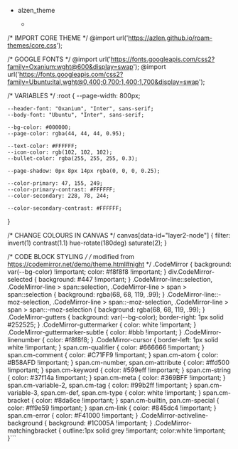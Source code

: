 - alzen_theme
    - ```css
/* IMPORT CORE THEME */
@import url('https://azlen.github.io/roam-themes/core.css');

/* GOOGLE FONTS */
@import url('https://fonts.googleapis.com/css2?family=Oxanium:wght@600&display=swap');
@import url('https://fonts.googleapis.com/css2?family=Ubuntu:ital,wght@0,400;0,700;1,400;1,700&display=swap');

/* VARIABLES */
:root {
    --page-width: 800px;
    
    --header-font: "Oxanium", "Inter", sans-serif;
    --body-font: "Ubuntu", "Inter", sans-serif;
    
    --bg-color: #000000;
    --page-color: rgba(44, 44, 44, 0.95);
    
    --text-color: #FFFFFF;
    --icon-color: rgb(102, 102, 102);
    --bullet-color: rgba(255, 255, 255, 0.3);
    
    --page-shadow: 0px 8px 14px rgba(0, 0, 0, 0.25);
    
    --color-primary: 47, 155, 249;
    --color-primary-contrast: #FFFFFF;
    --color-secondary: 228, 78, 244;
    
    --color-secondary-contrast: #FFFFFF;
}

/* CHANGE COLOURS IN CANVAS */
canvas[data-id="layer2-node"] {
    filter: invert(1) contrast(1.1) hue-rotate(180deg) saturate(2);
}

/* CODE BLOCK STYLING */
/* modified from https://codemirror.net/demo/theme.html#night */
.CodeMirror { background: var(--bg-color) !important; color: #f8f8f8 !important; }
div.CodeMirror-selected { background: #447 !important;  }
.CodeMirror-line::selection, .CodeMirror-line > span::selection, .CodeMirror-line > span > span::selection { background: rgba(68, 68, 119, .99); }
.CodeMirror-line::-moz-selection, .CodeMirror-line > span::-moz-selection, .CodeMirror-line > span > span::-moz-selection { background: rgba(68, 68, 119, .99); }
.CodeMirror-gutters { background: var(--bg-color); border-right: 1px solid #252525; }
.CodeMirror-guttermarker { color: white !important; }
.CodeMirror-guttermarker-subtle { color: #bbb !important; }
.CodeMirror-linenumber { color: #f8f8f8; }
.CodeMirror-cursor { border-left: 1px solid white !important; }
span.cm-qualifier { color: #666666 !important; }
span.cm-comment { color: #C71FF9 !important; }
span.cm-atom { color: #B58AFD !important; }
span.cm-number, span.cm-attribute { color: #ffd500 !important; }
span.cm-keyword { color: #599eff !important; }
span.cm-string { color: #37f14a !important; }
span.cm-meta { color: #369BFF !important; }
span.cm-variable-2, span.cm-tag { color: #99b2ff !important; }
span.cm-variable-3, span.cm-def, span.cm-type { color: white !important; }
span.cm-bracket { color: #8da6ce !important; }
span.cm-builtin, pan.cm-special { color: #ff9e59 !important; }
span.cm-link { color: #845dc4 !important; }
span.cm-error { color: #F41000 !important; }
.CodeMirror-activeline-background { background: #1C005A !important; }
.CodeMirror-matchingbracket { outline:1px solid grey !important; color:white !important; }```
